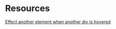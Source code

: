 # Resources

[Effect another element when another div is hovered](https://stackoverflow.com/questions/37869661/sass-effect-another-element-when-another-div-is-hovered)